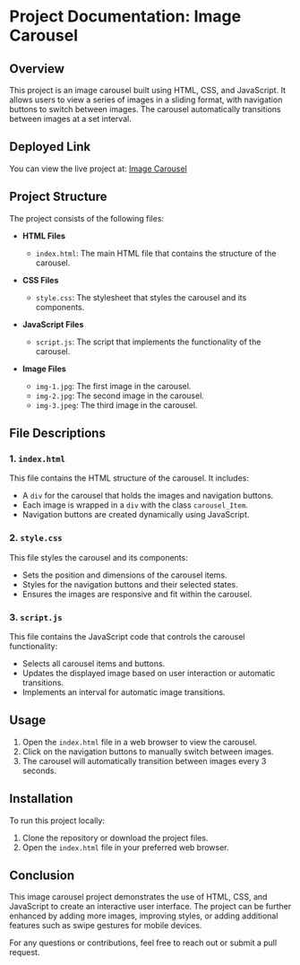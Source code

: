 # Project Documentation: Image Carousel

## Overview
This project is an image carousel built using HTML, CSS, and JavaScript. It allows users to view a series of images in a sliding format, with navigation buttons to switch between images. The carousel automatically transitions between images at a set interval.

## Deployed Link
You can view the live project at: [Image Carousel](https://slider-js-snowy.vercel.app/)

## Project Structure
The project consists of the following files:

- **HTML Files**
  - `index.html`: The main HTML file that contains the structure of the carousel.

- **CSS Files**
  - `style.css`: The stylesheet that styles the carousel and its components.

- **JavaScript Files**
  - `script.js`: The script that implements the functionality of the carousel.

- **Image Files**
  - `img-1.jpg`: The first image in the carousel.
  - `img-2.jpg`: The second image in the carousel.
  - `img-3.jpeg`: The third image in the carousel.

## File Descriptions

### 1. `index.html`
This file contains the HTML structure of the carousel. It includes:
- A `div` for the carousel that holds the images and navigation buttons.
- Each image is wrapped in a `div` with the class `carousel_Item`.
- Navigation buttons are created dynamically using JavaScript.

### 2. `style.css`
This file styles the carousel and its components:
- Sets the position and dimensions of the carousel items.
- Styles for the navigation buttons and their selected states.
- Ensures the images are responsive and fit within the carousel.

### 3. `script.js`
This file contains the JavaScript code that controls the carousel functionality:
- Selects all carousel items and buttons.
- Updates the displayed image based on user interaction or automatic transitions.
- Implements an interval for automatic image transitions.

## Usage
1. Open the `index.html` file in a web browser to view the carousel.
2. Click on the navigation buttons to manually switch between images.
3. The carousel will automatically transition between images every 3 seconds.

## Installation
To run this project locally:
1. Clone the repository or download the project files.
2. Open the `index.html` file in your preferred web browser.

## Conclusion
This image carousel project demonstrates the use of HTML, CSS, and JavaScript to create an interactive user interface. The project can be further enhanced by adding more images, improving styles, or adding additional features such as swipe gestures for mobile devices. 

For any questions or contributions, feel free to reach out or submit a pull request.
